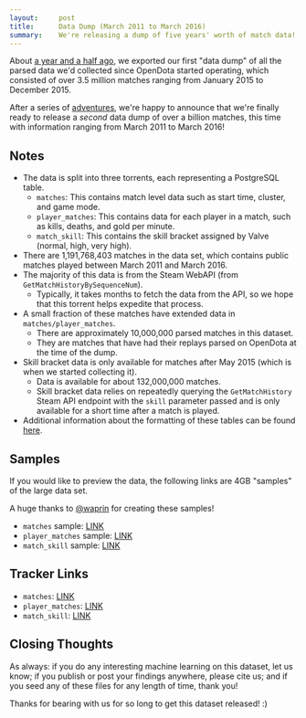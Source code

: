 ```yaml
---
layout:     post
title:      Data Dump (March 2011 to March 2016)
summary:    We're releasing a dump of five years' worth of match data!
---
```


About [a year and a half ago](http://blog.opendota.com/2015/12/20/datadump/), we exported our first "data dump" of all the parsed data we'd collected since OpenDota started operating, which consisted of over 3.5 million matches ranging from January 2015 to December 2015.

After a series of [adventures](https://github.com/odota/core/issues/881), we're happy to announce that we're finally ready to release a *second* data dump of over a billion matches, this time with information ranging from March 2011 to March 2016!

Notes
----

* The data is split into three torrents, each representing a PostgreSQL table.
  * `matches`: This contains match level data such as start time, cluster, and game mode.
  * `player_matches`: This contains data for each player in a match, such as kills, deaths, and gold per minute.
  * `match_skill`: This contains the skill bracket assigned by Valve (normal, high, very high).
* There are 1,191,768,403 matches in the data set, which contains public matches played between March 2011 and March 2016.
* The majority of this data is from the Steam WebAPI (from `GetMatchHistoryBySequenceNum`).
  * Typically, it takes months to fetch the data from the API, so we hope that this torrent helps expedite that process.
* A small fraction of these matches have extended data in `matches/player_matches`.
  * There are approximately 10,000,000 parsed matches in this dataset.
  * They are matches that have had their replays parsed on OpenDota at the time of the dump.
* Skill bracket data is only available for matches after May 2015 (which is when we started collecting it).
  * Data is available for about 132,000,000 matches.
  * Skill bracket data relies on repeatedly querying the `GetMatchHistory` Steam API endpoint with the `skill` parameter passed and is only available for a short time after a match is played.
* Additional information about the formatting of these tables can be found [here](https://github.com/odota/core/wiki/JSON-Data-Dump).

Samples
---

If you would like to preview the data, the following links are 4GB "samples" of the large data set.

A huge thanks to [@waprin](https://github.com/waprin) for creating these samples!

* `matches` sample: [LINK](https://storage.googleapis.com/dota-match-dumps/matches_small.csv)
* `player_matches` sample: [LINK](https://storage.googleapis.com/dota-match-dumps/player_matches_small.csv)
* `match_skill` sample: [LINK](https://storage.googleapis.com/dota-match-dumps/match_skill.csv)

Tracker Links
----

* `matches`: [LINK](http://academictorrents.com/details/0ddf777978c0669b52fadd1baa9e256a6d8b3996)
* `player_matches`: [LINK](http://academictorrents.com/details/1a0c5736bb54610ad00a45306df2b33628301409)
* `match_skill`: [LINK](http://academictorrents.com/details/c41059d1fd3b9a0f3dfec769ac2d6468c0e955b8)

Closing Thoughts
---

As always: if you do any interesting machine learning on this dataset, let us know; if you publish or post your findings anywhere, please cite us; and if you seed any of these files for any length of time, thank you!

Thanks for bearing with us for so long to get this dataset released! :)

